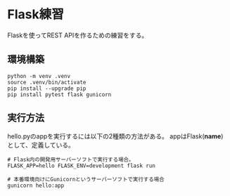 # Flask練習

Flaskを使ってREST APIを作るための練習をする。


## 環境構築
```
python -m venv .venv
source .venv/bin/activate
pip install --upgrade pip
pip install pytest flask gunicorn
```

## 実行方法
hello.pyのappを実行するには以下の2種類の方法がある。
appはFlask(__name__)として、定義している。

```
# Flask内の開発用サーバーソフトで実行する場合。
FLASK_APP=hello FLASK_ENV=development flask run

# 本番環境向けにGunicornというサーバーソフトで実行する場合
gunicorn hello:app
```
